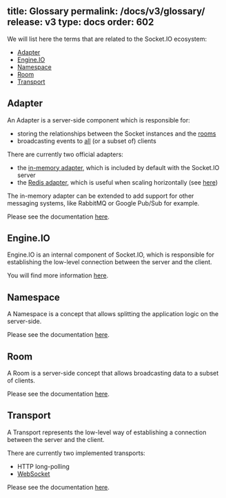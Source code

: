 title: Glossary
permalink: /docs/v3/glossary/
release: v3
type: docs
order: 602
---

We will list here the terms that are related to the Socket.IO ecosystem:

- [Adapter](#Adapter)
- [Engine.IO](#Engine-IO)
- [Namespace](#Namespace)
- [Room](#Room)
- [Transport](#Transport)

## Adapter

An Adapter is a server-side component which is responsible for:

- storing the relationships between the Socket instances and the [rooms](/docs/v3/rooms/)
- broadcasting events to [all](/docs/v3/broadcasting-events/) (or a subset of) clients

There are currently two official adapters:

- the [in-memory adapter](https://github.com/socketio/socket.io-adapter/), which is included by default with the Socket.IO server
- the [Redis adapter](https://github.com/socketio/socket.io-redis/), which is useful when scaling horizontally (see [here](/docs/v3/using-multiple-nodes/))

The in-memory adapter can be extended to add support for other messaging systems, like RabbitMQ or Google Pub/Sub for example.

Please see the documentation [here](/docs/v3/rooms/#Implementation-details/).

## Engine.IO

Engine.IO is an internal component of Socket.IO, which is responsible for establishing the low-level connection between the server and the client.

You will find more information [here](/docs/v4/how-it-works/).

## Namespace

A Namespace is a concept that allows splitting the application logic on the server-side.

Please see the documentation [here](/docs/v3/namespaces/).

## Room

A Room is a server-side concept that allows broadcasting data to a subset of clients.

Please see the documentation [here](/docs/v3/rooms/).

## Transport

A Transport represents the low-level way of establishing a connection between the server and the client.

There are currently two implemented transports:

- HTTP long-polling
- [WebSocket](https://developer.mozilla.org/en-US/docs/Web/API/WebSockets_API)

Please see the documentation [here](/docs/v3/how-it-works/#Transports).
